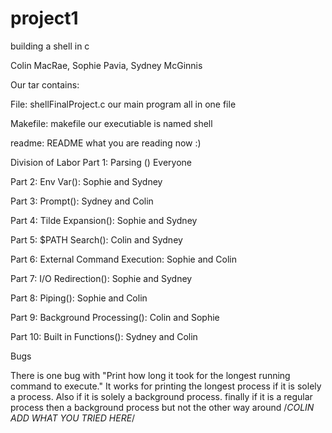 # project1
building a shell in c

Colin MacRae, Sophie Pavia, Sydney McGinnis

Our tar contains:

File: shellFinalProject.c
  our main program all in one file
 
Makefile: makefile
  our executiable is named shell
  
readme: README
  what you are reading now :)

Division of Labor
  Part 1: Parsing () Everyone  
  
  Part 2: Env Var(): Sophie and Sydney
  
  Part 3: Prompt(): Sydney and Colin
  
  Part 4: Tilde Expansion(): Sophie and Sydney
  
  Part 5: $PATH Search(): Colin and Sydney
  
  Part 6: External Command Execution: Sophie and Colin
  
  Part 7: I/O Redirection(): Sophie and Sydney
  
  Part 8: Piping(): Sophie and Colin
  
  Part 9: Background Processing(): Colin and Sophie
  
  Part 10: Built in Functions(): Sydney and Colin


Bugs
  
  There is one bug with  "Print how long it took for the longest running command to execute." 
  It works for printing the longest process if it is solely a process. 
  Also if it is solely a background process. 
  finally if it is a regular process then a background process but not the other way around
  /*COLIN ADD WHAT YOU TRIED HERE*/
